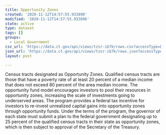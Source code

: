 ```yaml
---
title: Opportunity Zones
created: '2020-11-12T14:57:55.933890'
modified: '2020-11-12T14:57:55.933896'
state: active
type: dataset
tags: []
groups:
  - Local Government
csv_url: 'https://data.ct.gov/api/views/tzsr-ib7k/rows.csv?accessType=DOWNLOAD'
json_url: 'https://data.ct.gov/api/views/tzsr-ib7k/rows.json?accessType=DOWNLOAD'
layout: post

---
```

Census tracts designated as Opportunity Zones. Qualified census tracts are those that have a poverty rate of at least 20 percent of a median income that does not exceed 80 percent of the area median income. The opportunity fund model encourages investors to pool their resources in opportunity zones, increasing the scale of investments going to underserved areas. The program provides a federal tax incentive for investors to re-invest unrealized capital gains into opportunity zones through opportunity funds. Under the terms of the program, the governor of each state must submit a plan to the federal government designating up to 25 percent of the qualified census tracts in their state as opportunity zones, which is then subject to approval of the Secretary of the Treasury.
